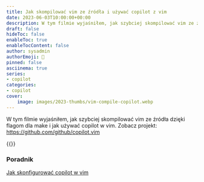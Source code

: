 ```yaml
---
title: Jak skompilować vim ze źródła i używać copilot z vim
date: 2023-06-03T10:00:00+00:00
description: W tym filmie wyjaśniłem, jak szybciej skompilować vim ze źródła dzięki flagom dla make i jak używać copilot w vim.
draft: false
hideToc: false
enableToc: true
enableTocContent: false
author: sysadmin
authorEmoji: 🐧
pinned: false
asciinema: true
series:
- copilot
categories:
- copilot
cover:
    image: images/2023-thumbs/vim-compile-copilot.webp
---
```

W tym filmie wyjaśniłem, jak szybciej skompilować vim ze źródła dzięki flagom dla make i jak używać copilot w vim. Zobacz projekt: https://github.com/github/copilot.vim

{{<youtube aakk18CHm8s>}}

### Poradnik
[Jak skonfigurować copilot w vim](/pl/blog/jak-skonfigurowac-copilot-w-vim)